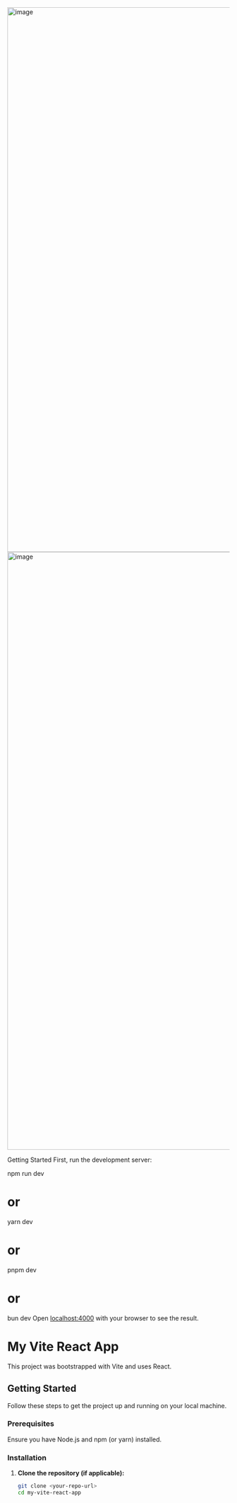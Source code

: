 
<img width="2684" height="1231" alt="image" src="https://github.com/user-attachments/assets/54a7cce6-8c79-4cec-b397-6494825b64dd" />

<img width="2693" height="1351" alt="image" src="https://github.com/user-attachments/assets/2480f9f8-5f79-42c4-a7a4-36a80d7e9b6d" />

Getting Started
First, run the development server:

npm run dev
# or
yarn dev
# or
pnpm dev
# or
bun dev
Open [localhost:4000](http://localhost:5175/) with your browser to see the result.

# My Vite React App

This project was bootstrapped with Vite and uses React.

## Getting Started

Follow these steps to get the project up and running on your local machine.

### Prerequisites

Ensure you have Node.js and npm (or yarn) installed.

### Installation

1.  **Clone the repository (if applicable):**
    ```bash
    git clone <your-repo-url>
    cd my-vite-react-app

